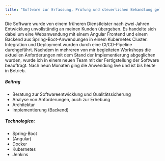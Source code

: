 ```yaml
---
title: "Software zur Erfassung, Prüfung und steuerlichen Behandlung geldwerter Vorteile"
---
```


Die Software  wurde von einem früheren Dienstleister nach zwei Jahren Entwicklung unvollständig an meinen Kunden übergeben. 
Es handelte sich dabei um eine Webanwendung mit einem Angular Frontend und einem Backend aus Spring-Boot-Anwendungen in einem Kubernetes Cluster. Integration und Deployment wurden durch eine CI/CD-Pipeline durchgeführt. 
Nachdem in mehreren von mir begleiteten Workshops 
die aktuellen Anforderungen mit dem Stand der Implementierung abgeglichen wurden, wurde ich in einem neuen Team mit der Fertigstellung der Software beauftragt. 
Nach neun Monaten ging die Anwendung live und ist bis heute in Betrieb.

##### Beitrag
- Beratung zur Softwareentwicklung und Qualitätssicherung
- Analyse von Anforderungen, auch zur Erhebung
- Architektur
- Implementierung (Backend)

##### Technologien:
- Spring-Boot
- (Angular)
- Docker
- Kubernetes
- Jenkins
